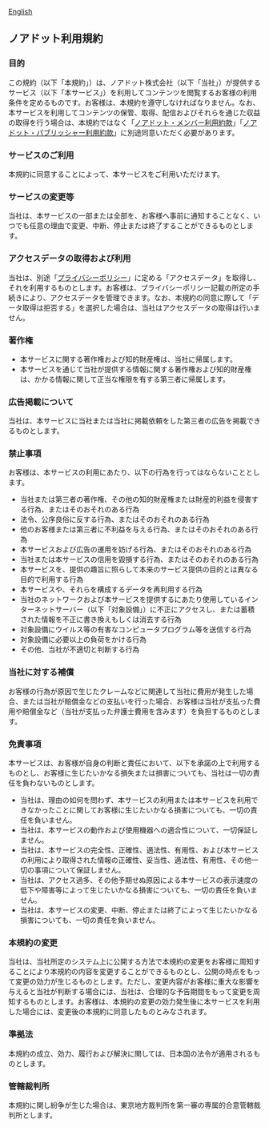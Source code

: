 [English](https://github.com/nordot/otherthancode/blob/master/terms_users_en.md)

## ノアドット利用規約
### 目的
この規約（以下「本規約」）は、ノアドット株式会社（以下「当社」）が提供するサービス（以下「本サービス」）を利用してコンテンツを閲覧するお客様の利用条件を定めるものです。お客様は、本規約を遵守しなければなりません。なお、本サービスを利用してコンテンツの保管、取得、配信およびそれらを通じた収益の取得を行う場合は、本規約ではなく「[ノアドット・メンバー利用約款](https://github.com/nordot/otherthancode/blob/master/tou_members_ja.md)」「[ノアドット・パブリッシャー利用約款](https://github.com/nordot/otherthancode/blob/master/tou_publishers_ja.md)」に別途同意いただく必要があります。

### サービスのご利用
本規約に同意することによって、本サービスをご利用いただけます。

### サービスの変更等
当社は、本サービスの一部または全部を、お客様へ事前に通知することなく、いつでも任意の理由で変更、中断、停止または終了することができるものとします。

### アクセスデータの取得および利用
当社は、別途「[プライバシーポリシー](https://github.com/nordot/otherthancode/blob/master/privacy_ja.md)」に定める「アクセスデータ」を取得し、それを利用するものとします。お客様は、プライバシーポリシー記載の所定の手続きにより、アクセスデータを管理できます。なお、本規約の同意に際して「データ取得は拒否する」を選択した場合は、当社はアクセスデータの取得は行いません。

### 著作権
- 本サービスに関する著作権および知的財産権は、当社に帰属します。
- 本サービスを通じて当社が提供する情報に関する著作権および知的財産権は、かかる情報に関して正当な権限を有する第三者に帰属します。

### 広告掲載について
当社は、本サービスに当社または当社に掲載依頼をした第三者の広告を掲載できるものとします。

### 禁止事項
お客様は、本サービスの利用にあたり、以下の行為を行ってはならないこととします。
- 当社または第三者の著作権、その他の知的財産権または財産的利益を侵害する行為、またはそのおそれのある行為
- 法令、公序良俗に反する行為、またはそのおそれのある行為
- 他のお客様または第三者に不利益を与える行為、またはそのおそれのある行為
- 本サービスおよび広告の運用を妨げる行為、またはそのおそれのある行為
- 当社または本サービスの信用を毀損する行為、またはそのおそれのある行為
- 本サービスを、提供の趣旨に照らして本来のサービス提供の目的とは異なる目的で利用する行為
- 本サービスや、それらを構成するデータを再利用する行為
- 当社のネットワークおよび本サービスを提供するにあたり使用しているインターネットサーバー（以下「対象設備」）に不正にアクセスし、または蓄積された情報を不正に書き換えもしくは消去する行為
- 対象設備にウイルス等の有害なコンピュータプログラム等を送信する行為
- 対象設備に必要以上の負荷をかける行為
- その他、当社が不適切と判断する行為

### 当社に対する補償
お客様の行為が原因で生じたクレームなどに関連して当社に費用が発生した場合、または当社が賠償金などの支払いを行った場合、お客様は当社が支払った費用や賠償金など（当社が支払った弁護士費用を含みます）を負担するものとします。

### 免責事項
本サービスは、お客様が自身の判断と責任において、以下を承諾の上で利用するものとし、お客様に生じたいかなる損失または損害についても、当社は一切の責任を負わないものとします。
- 当社は、理由の如何を問わず、本サービスの利用または本サービスを利用できなかったことに関してお客様に生じたいかなる損害についても、一切の責任を負いません。
- 当社は、本サービスの動作および使用機器への適合性について、一切保証しません。
- 当社は、本サービスの完全性、正確性、適法性、有用性、および本サービスの利用により取得された情報の正確性、妥当性、適法性、有用性、その他一切の事項について保証しません。
- 当社は、アクセス過多、その他予期せぬ原因による本サービスの表示速度の低下や障害等によって生じたいかなる損害についても、一切の責任を負いません。
- 当社は、本サービスの変更、中断、停止または終了によって生じたいかなる損害についても、一切の責任を負いません。

### 本規約の変更
当社は、当社所定のシステム上に公開する方法で本規約の変更をお客様に周知することにより本規約の内容を変更することができるものとし、公開の時点をもって変更の効力が生じるものとします。ただし、変更内容がお客様に重大な影響を与えると当社が判断する場合には、当社は、合理的な予告期間をもって変更を周知するものとします。お客様は、本規約の変更の効力発生後に本サービスを利用した場合には、変更後の本規約に同意したものとみなされます。

### 準拠法
本規約の成立、効力、履行および解決に関しては、日本国の法令が適用されるものとします。

### 管轄裁判所
本規約に関し紛争が生じた場合は、東京地方裁判所を第一審の専属的合意管轄裁判所とします。
